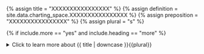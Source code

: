 <!--------------------------------------------- TITLE AND DEFINITION starts -->

{% assign title = "XXXXXXXXXXXXXXXX" %}
{% assign definition = site.data.charting_space.XXXXXXXXXXXXXXXX %}
{% assign preposition = "XXXXXXXXXXXXXXXX" %}
{% assign plural = "s" %}

<!--------------------------------------------- TITLE AND DEFINITION ends -->

{% if include.more == "yes" and include.heading == "more" %}
<details class='detailsCollapsible'><summary class='nobr'>Click to learn more about {{ title | downcase }}{{plural}}
</summary>
{% endif %}

{% if include.heading != "" and include.heading != "more" %}
{{include.heading}} {{title}}
{% endif %}

{% if include.icon != "no" %} 

{% if include.table == "yes" and include.icon != "no" %}
<table class='definitionTable'><tr><td>
{% endif %}

<img src='images/icons/nodes/png{{include.icon}}/{{ title | downcase | replace: " ", "-" }}.png' />

{% if include.table == "yes" and include.icon != "no" %}
</td><td>
{% endif %}

{% endif %}

{% if include.definition == "bold" %}
<strong>{{ definition }}</strong>
{% else %}
{% if include.definition != "no" %}
{{ definition }}
{% endif %}
{% endif %}

{% if include.table == "yes" and include.icon != "no" %}
</td></tr></table>
{% endif %}

{% if include.more == "yes" and include.content == "more" and include.heading != "more" %}
<details class='detailsCollapsible'><summary class='nobr'>Click to learn more about {{ title | downcase }}{{plural}}
</summary>
{% endif %}

{% if include.content != "no" %}

<!--------------------------------------------- CONTENT starts -->To set up a layer, you need to establish a <a href="suite-references.html" data-toggle="tooltip" data-original-title="{{site.data.concepts.reference}}">reference</a> with the <a href="suite-hierarchy-network.html#data-product" data-toggle="tooltip" data-original-title="{{site.data.network.data_product}}">data product</a> of your choice.<!--------------------------------------------- CONTENT ends -->

{% endif %}

{% if include.charts != "" %}

{{include.charts}} Controlling the {{title}} from the Charts

<!--------------------------------------------- CHARTS starts -->To turn layers on and off, simply click on the layer in the corresponding products panel.To turn on and off a layer panel, click the panel button on the bottom-left corner of the layer.<!--------------------------------------------- CHARTS ends -->

{% endif %}

{% if include.more == "yes" and include.content != "more" and include.heading != "more" %}
<details class='detailsCollapsible'><summary class='nobr'>Click to learn more about {{ title | downcase }}{{plural}}
</summary>
{% endif %}

{% if include.adding != "" %}

{{include.adding}} Adding {{preposition}} {{title}} Node

<!--------------------------------------------- ADDING starts -->To add a layer, select *Add Layer* on the layer manager node menu. {% include note.html content="After adding a layer node, make sure you establish a reference to the corresponding data product in the data storage node of the network hierarchy." %}<!--------------------------------------------- ADDING ends -->

{% endif %}

{% if include.configuring != "" %}

{{include.configuring}} Configuring the {{title}}

<!--------------------------------------------- CONFIGURING starts -->Select *Configure Layer* on the menu to access the configuration.```json{    "status":"on",     "showPanels":true}```* ```status``` may be *on* or *off* and refers to the layer being visible or not on the charts.* ```showPanels``` may be *true* or *false*; *true* shows the plotter panel that may be associated with the data product as per the plotter module definitions; *false* makes panels invisible.<!--------------------------------------------- CONFIGURING ends -->

{% endif %}

{% if include.more == "yes" %}
</details>
{% endif %}